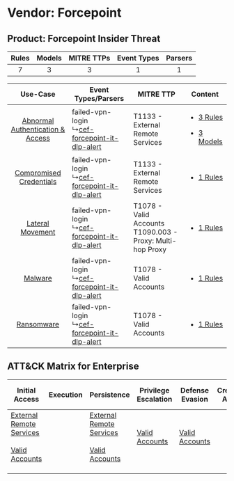 Vendor: Forcepoint
==================
Product: Forcepoint Insider Threat
----------------------------------
| Rules | Models | MITRE TTPs | Event Types | Parsers |
|:-----:|:------:|:----------:|:-----------:|:-------:|
|   7   |   3    |     3      |      1      |    1    |

|    Use-Case    | Event Types/Parsers    | MITRE TTP    | Content    |
|:----:| ---- | ---- | ---- |
| [Abnormal Authentication & Access](../../../UseCases/uc_abnormal_authentication_&_access.md) |  failed-vpn-login<br> ↳[cef-forcepoint-it-dlp-alert](Ps/pC_cefforcepointitdlpalert.md)<br> | T1133 - External Remote Services<br>    | [<ul><li>3 Rules</li></ul><ul><li>3 Models</li></ul>](RM/r_m_forcepoint_forcepoint_insider_threat_Abnormal_Authentication_&_Access.md) |
|          [Compromised Credentials](../../../UseCases/uc_compromised_credentials.md)          |  failed-vpn-login<br> ↳[cef-forcepoint-it-dlp-alert](Ps/pC_cefforcepointitdlpalert.md)<br> | T1133 - External Remote Services<br>    | [<ul><li>1 Rules</li></ul>](RM/r_m_forcepoint_forcepoint_insider_threat_Compromised_Credentials.md)    |
|    [Lateral Movement](../../../UseCases/uc_lateral_movement.md)    |  failed-vpn-login<br> ↳[cef-forcepoint-it-dlp-alert](Ps/pC_cefforcepointitdlpalert.md)<br> | T1078 - Valid Accounts<br>T1090.003 - Proxy: Multi-hop Proxy<br> | [<ul><li>1 Rules</li></ul>](RM/r_m_forcepoint_forcepoint_insider_threat_Lateral_Movement.md)    |
|    [Malware](../../../UseCases/uc_malware.md)    |  failed-vpn-login<br> ↳[cef-forcepoint-it-dlp-alert](Ps/pC_cefforcepointitdlpalert.md)<br> | T1078 - Valid Accounts<br>    | [<ul><li>1 Rules</li></ul>](RM/r_m_forcepoint_forcepoint_insider_threat_Malware.md)    |
|    [Ransomware](../../../UseCases/uc_ransomware.md)    |  failed-vpn-login<br> ↳[cef-forcepoint-it-dlp-alert](Ps/pC_cefforcepointitdlpalert.md)<br> | T1078 - Valid Accounts<br>    | [<ul><li>1 Rules</li></ul>](RM/r_m_forcepoint_forcepoint_insider_threat_Ransomware.md)    |

ATT&CK Matrix for Enterprise
----------------------------
| Initial Access                                                                                                                                   | Execution | Persistence                                                                                                                                      | Privilege Escalation                                                | Defense Evasion                                                     | Credential Access | Discovery | Lateral Movement | Collection | Command and Control                                                                                                                       | Exfiltration | Impact |
| ------------------------------------------------------------------------------------------------------------------------------------------------ | --------- | ------------------------------------------------------------------------------------------------------------------------------------------------ | ------------------------------------------------------------------- | ------------------------------------------------------------------- | ----------------- | --------- | ---------------- | ---------- | ----------------------------------------------------------------------------------------------------------------------------------------- | ------------ | ------ |
| [External Remote Services](https://attack.mitre.org/techniques/T1133)<br><br>[Valid Accounts](https://attack.mitre.org/techniques/T1078)<br><br> |           | [External Remote Services](https://attack.mitre.org/techniques/T1133)<br><br>[Valid Accounts](https://attack.mitre.org/techniques/T1078)<br><br> | [Valid Accounts](https://attack.mitre.org/techniques/T1078)<br><br> | [Valid Accounts](https://attack.mitre.org/techniques/T1078)<br><br> |                   |           |                  |            | [Proxy: Multi-hop Proxy](https://attack.mitre.org/techniques/T1090/003)<br><br>[Proxy](https://attack.mitre.org/techniques/T1090)<br><br> |              |        |